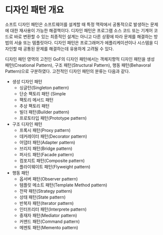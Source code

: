 # 디자인 패턴 개요

소프트 디자인 패턴은 소프트웨어를 설계할 때 특정 맥락에서 공통적으로 발생하는 문제에 대한 재사용이 가능한 해결책이다.
디자인 패턴은 프로그램 소스 코드 또는 기계어 코드로 바로 변환할 수 있는 최종적인 설계는 아니고 다른 상황에 따라 문제를 해결하는 방법의 서술 또는 템플릿아다. 
디자인 패턴은 프로그래머가 에플리케이션이나 시스템을 디자인할 때 공통된 문제를 해결하는데 유용하게 고려될 수 있다. 

디자인 패턴 영역의 고전인 GoF의 디자인 패턴에서는 객체지향적 디자인 패턴을 생성 패턴(Creational Pattern), 구조 패턴(Structural Pattern), 행동 패턴(Behavoral Pattern)으로 구분하였다.
고전적인 디자인 패턴의 분류는 다음과 같다.

* 생성 디자인 패턴
  - 싱글턴(Singleton pattern)
  - 단순 팩토리 패턴 (Simple 
  - 팩토리 메서드 패턴
  - 추상 팩토리 패턴
  - 빌더 패턴(Builder pattern)
  - 프로토타입 패턴(Prototype pattern)
* 구조 디자인 패턴
  - 프록시 패턴(Proxy pattern)
  - 데커레이터 패턴(Decorator pattern)
  - 어댑터 패턴(Adapter pattern)
  - 브리지 패턴(Bridge pattern)
  - 퍼사드 패턴(Facade pattern)
  - 컴포지트 패턴(Composite pattern)
  - 플라이웨이트 패턴(Flyweight pattern)
* 행동 패턴
  - 옵서버 패턴(Observer pattern)
  - 템플릿 메소트 패턴(Template Method pattern)
  - 전략 패턴(Strategy pattern)
  - 상태 패턴(State pattern)
  - 반복자 패턴(Iterator pattern)
  - 인터프리터 패턴(Interprete pattern)
  - 중재자 패턴(Mediator pattern)
  - 커맨드 패턴(Command pattern)
  - 메멘토 패턴(Memento pattern)
    
